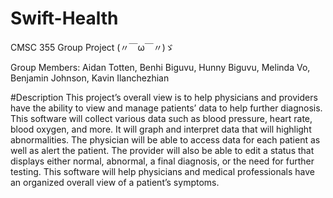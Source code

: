 # Swift-Health
CMSC 355 Group Project (〃￣ω￣〃)ゞ

Group Members: Aidan Totten, Benhi Biguvu, Hunny Biguvu, Melinda Vo, Benjamin Johnson, Kavin Ilanchezhian

#Description
This project’s overall view is to help physicians and providers have the ability to view and manage patients’ data to help further diagnosis. This software will collect various data such as blood pressure, heart rate, blood oxygen, and more. It will graph and interpret data that will highlight abnormalities. The physician will be able to access data for each patient as well as alert the patient. The provider will also be able to edit a status that displays either normal, abnormal, a final diagnosis, or the need for further testing. This software will help physicians and medical professionals have an organized overall view of a patient’s symptoms. 
